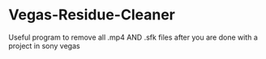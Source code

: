 # Vegas-Residue-Cleaner
Useful program to remove all .mp4 AND .sfk files after you are done with a project in sony vegas
